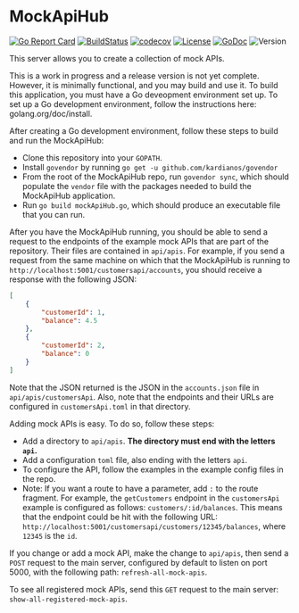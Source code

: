 # MockApiHub

[![Go Report Card](https://goreportcard.com/badge/github.com/wcsanders1/MockApiHub)](https://goreportcard.com/report/github.com/wcsanders1/MockApiHub)
[![BuildStatus](https://travis-ci.org/wcsanders1/MockApiHub.svg?branch=master)](https://travis-ci.org/wcsanders1/MockApiHub)
[![codecov](https://codecov.io/gh/wcsanders1/MockApiHub/branch/master/graph/badge.svg)](https://codecov.io/gh/wcsanders1/MockApiHub)
[![License](https://img.shields.io/badge/license-mit-blue.svg)](https:/githubusercontent.com/wcsanders1/MOckApiHub/master/LICENSE)
[![GoDoc](https://img.shields.io/badge/go-documentation-darkblue.svg)](https://godoc.org/github.com/wcsanders1/MockApiHub)
![Version](https://img.shields.io/badge/version-0.1.0-darkred.svg)

This server allows you to create a collection of mock APIs.

This is a work in progress and a release version is not yet complete. However, it is minimally functional, and you may build and use it. To build this application, you must have a Go deveopment environment set up. To set up a Go development environment, follow the instructions here: golang.org/doc/install.

After creating a Go development environment, follow these steps to build and run the MockApiHub:

* Clone this repository into your `GOPATH`.
* Install `govendor` by running `go get -u github.com/kardianos/govendor`
* From the root of the MockApiHub repo, run `govendor sync`, which should populate the `vendor` file with the packages needed to build the MockApiHub application.
* Run `go build mockApiHub.go`, which should produce an executable file that you can run.

After you have the MockApiHub running, you should be able to send a request to the endpoints of the example mock APIs that are part of the repository. Their files are contained in `api/apis`. For example, if you send a request from the same machine on which that the MockApiHub is running to `http://localhost:5001/customersapi/accounts`, you should receive a response with the following JSON:

``` json
[
    {
        "customerId": 1,
        "balance": 4.5
    },
    {
        "customerId": 2,
        "balance": 0
    }
]
```

Note that the JSON returned is the JSON in the `accounts.json` file in `api/apis/customersApi`. Also, note that the endpoints and their URLs are configured in `customersApi.toml` in that directory.

Adding mock APIs is easy. To do so, follow these steps:

* Add a directory to `api/apis`. **The directory must end with the letters `api`.**
* Add a configuration `toml` file, also ending with the letters `api`.
* To configure the API, follow the examples in the example config files in the repo.
* Note: If you want a route to have a parameter, add `:` to the route fragment. For example, the `getCustomers` endpoint in the `customersApi` example is configured as follows: `customers/:id/balances`. This means that the endpoint could be hit with the following URL: `http://localhost:5001/customersapi/customers/12345/balances`, where `12345` is the `id`.

If you change or add a mock API, make the change to `api/apis`, then send a `POST` request to the main server, configured by default to listen on port 5000, with the following path: `refresh-all-mock-apis`.

To see all registered mock APIs, send this `GET` request to the main server: `show-all-registered-mock-apis`.